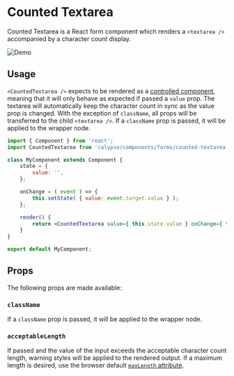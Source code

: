 # Counted Textarea

Counted Textarea is a React form component which renders a `<textarea />` accompanied by a character count display.

![Demo](https://cldup.com/jF7wmrOxdM-1200x1200.png)

## Usage

`<CountedTextarea />` expects to be rendered as a [controlled component](https://facebook.github.io/react/docs/forms.html#controlled-components), meaning that it will only behave as expected if passed a `value` prop. The textarea will automatically keep the character count in sync as the value prop is changed. With the exception of `className`, all props will be transferred to the child `<textarea />`. If a `className` prop is passed, it will be applied to the wrapper node.

```jsx
import { Component } from 'react';
import CountedTextarea from 'calypso/components/forms/counted-textarea';

class MyComponent extends Component {
	state = {
		value: '',
	};

	onChange = ( event ) => {
		this.setState( { value: event.target.value } );
	};

	render() {
		return <CountedTextarea value={ this.state.value } onChange={ this.onChange } />;
	}
}

export default MyComponent;
```

## Props

The following props are made available:

### `className`

If a `className` prop is passed, it will be applied to the wrapper node.

### `acceptableLength`

If passed and the value of the input exceeds the acceptable character count length, warning styles will be applied to the rendered output. If a maximum length is desired, use the browser default [`maxLength` attribute](https://developer.mozilla.org/en-US/docs/Web/HTML/Element/textareaattr-maxlength).
